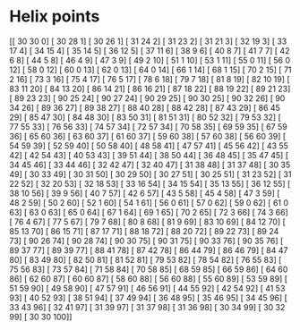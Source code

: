 # Helix points

[[ 30  30   0]
 [ 30  28   1]
 [ 30  26   1]
 [ 31  24   2]
 [ 31  23   2]
 [ 31  21   3]
 [ 32  19   3]
 [ 33  17   4]
 [ 34  15   4]
 [ 35  14   5]
 [ 36  12   5]
 [ 37  11   6]
 [ 38   9   6]
 [ 40   8   7]
 [ 41   7   7]
 [ 42   6   8]
 [ 44   5   8]
 [ 46   4   9]
 [ 47   3   9]
 [ 49   2  10]
 [ 51   1  10]
 [ 53   1  11]
 [ 55   0  11]
 [ 56   0  12]
 [ 58   0  12]
 [ 60   0  13]
 [ 62   0  13]
 [ 64   0  14]
 [ 66   1  14]
 [ 68   1  15]
 [ 70   2  15]
 [ 71   2  16]
 [ 73   3  16]
 [ 75   4  17]
 [ 76   5  17]
 [ 78   6  18]
 [ 79   7  18]
 [ 81   8  19]
 [ 82  10  19]
 [ 83  11  20]
 [ 84  13  20]
 [ 86  14  21]
 [ 86  16  21]
 [ 87  18  22]
 [ 88  19  22]
 [ 89  21  23]
 [ 89  23  23]
 [ 90  25  24]
 [ 90  27  24]
 [ 90  29  25]
 [ 90  30  25]
 [ 90  32  26]
 [ 90  34  26]
 [ 89  36  27]
 [ 89  38  27]
 [ 88  40  28]
 [ 88  42  28]
 [ 87  43  29]
 [ 86  45  29]
 [ 85  47  30]
 [ 84  48  30]
 [ 83  50  31]
 [ 81  51  31]
 [ 80  52  32]
 [ 79  53  32]
 [ 77  55  33]
 [ 76  56  33]
 [ 74  57  34]
 [ 72  57  34]
 [ 70  58  35]
 [ 69  59  35]
 [ 67  59  36]
 [ 65  60  36]
 [ 63  60  37]
 [ 61  60  37]
 [ 59  60  38]
 [ 57  60  38]
 [ 56  60  39]
 [ 54  59  39]
 [ 52  59  40]
 [ 50  58  40]
 [ 48  58  41]
 [ 47  57  41]
 [ 45  56  42]
 [ 43  55  42]
 [ 42  54  43]
 [ 40  53  43]
 [ 39  51  44]
 [ 38  50  44]
 [ 36  48  45]
 [ 35  47  45]
 [ 34  45  46]
 [ 33  44  46]
 [ 32  42  47]
 [ 32  40  47]
 [ 31  38  48]
 [ 31  37  48]
 [ 30  35  49]
 [ 30  33  49]
 [ 30  31  50]
 [ 30  29  50]
 [ 30  27  51]
 [ 30  25  51]
 [ 31  23  52]
 [ 31  22  52]
 [ 32  20  53]
 [ 32  18  53]
 [ 33  16  54]
 [ 34  15  54]
 [ 35  13  55]
 [ 36  12  55]
 [ 38  10  56]
 [ 39   9  56]
 [ 40   7  57]
 [ 42   6  57]
 [ 43   5  58]
 [ 45   4  58]
 [ 47   3  59]
 [ 48   2  59]
 [ 50   2  60]
 [ 52   1  60]
 [ 54   1  61]
 [ 56   0  61]
 [ 57   0  62]
 [ 59   0  62]
 [ 61   0  63]
 [ 63   0  63]
 [ 65   0  64]
 [ 67   1  64]
 [ 69   1  65]
 [ 70   2  65]
 [ 72   3  66]
 [ 74   3  66]
 [ 76   4  67]
 [ 77   5  67]
 [ 79   7  68]
 [ 80   8  68]
 [ 81   9  69]
 [ 83  10  69]
 [ 84  12  70]
 [ 85  13  70]
 [ 86  15  71]
 [ 87  17  71]
 [ 88  18  72]
 [ 88  20  72]
 [ 89  22  73]
 [ 89  24  73]
 [ 90  26  74]
 [ 90  28  74]
 [ 90  30  75]
 [ 90  31  75]
 [ 90  33  76]
 [ 90  35  76]
 [ 89  37  77]
 [ 89  39  77]
 [ 88  41  78]
 [ 87  42  78]
 [ 86  44  79]
 [ 86  46  79]
 [ 84  47  80]
 [ 83  49  80]
 [ 82  50  81]
 [ 81  52  81]
 [ 79  53  82]
 [ 78  54  82]
 [ 76  55  83]
 [ 75  56  83]
 [ 73  57  84]
 [ 71  58  84]
 [ 70  58  85]
 [ 68  59  85]
 [ 66  59  86]
 [ 64  60  86]
 [ 62  60  87]
 [ 60  60  87]
 [ 58  60  88]
 [ 56  60  88]
 [ 55  60  89]
 [ 53  59  89]
 [ 51  59  90]
 [ 49  58  90]
 [ 47  57  91]
 [ 46  56  91]
 [ 44  55  92]
 [ 42  54  92]
 [ 41  53  93]
 [ 40  52  93]
 [ 38  51  94]
 [ 37  49  94]
 [ 36  48  95]
 [ 35  46  95]
 [ 34  45  96]
 [ 33  43  96]
 [ 32  41  97]
 [ 31  39  97]
 [ 31  37  98]
 [ 31  36  98]
 [ 30  34  99]
 [ 30  32  99]
 [ 30  30 100]]